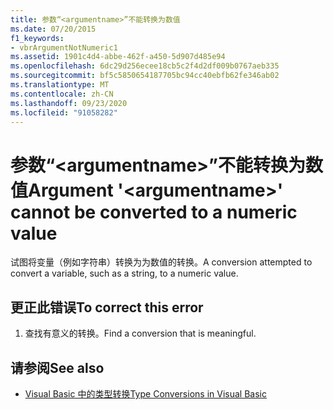 ```yaml
---
title: 参数“<argumentname>”不能转换为数值
ms.date: 07/20/2015
f1_keywords:
- vbrArgumentNotNumeric1
ms.assetid: 1901c4d4-abbe-462f-a450-5d907d485e94
ms.openlocfilehash: 6dc29d256ecee18cb5c2f4d2df009b0767aeb335
ms.sourcegitcommit: bf5c5850654187705bc94cc40ebfb62fe346ab02
ms.translationtype: MT
ms.contentlocale: zh-CN
ms.lasthandoff: 09/23/2020
ms.locfileid: "91058282"
---
```

# <a name="argument-argumentname-cannot-be-converted-to-a-numeric-value"></a><span data-ttu-id="f64a3-102">参数“\<argumentname>”不能转换为数值</span><span class="sxs-lookup"><span data-stu-id="f64a3-102">Argument '\<argumentname>' cannot be converted to a numeric value</span></span>

<span data-ttu-id="f64a3-103">试图将变量（例如字符串）转换为为数值的转换。</span><span class="sxs-lookup"><span data-stu-id="f64a3-103">A conversion attempted to convert a variable, such as a string, to a numeric value.</span></span>  
  
## <a name="to-correct-this-error"></a><span data-ttu-id="f64a3-104">更正此错误</span><span class="sxs-lookup"><span data-stu-id="f64a3-104">To correct this error</span></span>  
  
1. <span data-ttu-id="f64a3-105">查找有意义的转换。</span><span class="sxs-lookup"><span data-stu-id="f64a3-105">Find a conversion that is meaningful.</span></span>  
  
## <a name="see-also"></a><span data-ttu-id="f64a3-106">请参阅</span><span class="sxs-lookup"><span data-stu-id="f64a3-106">See also</span></span>

- [<span data-ttu-id="f64a3-107">Visual Basic 中的类型转换</span><span class="sxs-lookup"><span data-stu-id="f64a3-107">Type Conversions in Visual Basic</span></span>](../programming-guide/language-features/data-types/type-conversions.md)
